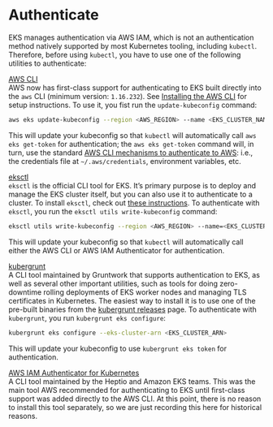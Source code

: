# Authenticate

EKS manages authentication via AWS IAM, which is not an authentication method natively supported by most Kubernetes
tooling, including `kubectl`. Therefore, before using `kubectl`, you have to use one of the following utilities to
authenticate:

[AWS CLI](https://aws.amazon.com/cli/)  
AWS now has first-class support for authenticating to EKS built directly into the `aws` CLI (minimum version:
`1.16.232`). See [Installing the AWS CLI](https://docs.aws.amazon.com/cli/latest/userguide/cli-chap-install.html) for
setup instructions. To use it, you fist run the `update-kubeconfig` command:

```bash
aws eks update-kubeconfig --region <AWS_REGION> --name <EKS_CLUSTER_NAME>
```

This will update your kubeconfig so that `kubectl` will automatically call `aws eks get-token` for authentication; the
`aws eks get-token` command will, in turn, use the standard
[AWS CLI mechanisms to authenticate to AWS](https://blog.gruntwork.io/a-comprehensive-guide-to-authenticating-to-aws-on-the-command-line-63656a686799):
i.e., the credentials file at `~/.aws/credentials`, environment variables, etc.

[eksctl](https://eksctl.io)  
`eksctl` is the official CLI tool for EKS. It’s primary purpose is to deploy and manage the EKS cluster itself, but
you can also use it to authenticate to a cluster. To install `eksctl`, check out
[these instructions](https://eksctl.io/introduction/installation/). To authenticate with `eksctl`, you run the
`eksctl utils write-kubeconfig` command:

```bash
eksctl utils write-kubeconfig --region <AWS_REGION> --name=<EKS_CLUSTER_NAME>
```

This will update your kubeconfig so that `kubectl` will automatically call either the AWS CLI or AWS IAM Authenticator
for authentication.

[kubergrunt](https://github.com/gruntwork-io/kubergrunt)  
A CLI tool maintained by Gruntwork that supports authentication to EKS, as well as several other important utilities,
such as tools for doing zero-downtime rolling deployments of EKS worker nodes and managing TLS certificates in
Kubernetes. The easiest way to install it is to use one of the pre-built binaries from the
[kubergrunt releases](https://github.com/gruntwork-io/kubergrunt/releases) page. To authenticate with `kubergrunt`, you
run `kubergrunt eks configure`:

```bash
kubergrunt eks configure --eks-cluster-arn <EKS_CLUSTER_ARN>
```

This will update your kubeconfig to use `kubergrunt eks token` for authentication.

[AWS IAM Authenticator for Kubernetes](https://github.com/kubernetes-sigs/aws-iam-authenticator)  
A CLI tool maintained by the Heptio and Amazon EKS teams. This was the main tool AWS recommended for authenticating
to EKS until first-class support was added directly to the AWS CLI. At this point, there is no reason to install
this tool separately, so we are just recording this here for historical reasons.



<!-- ##DOCS-SOURCER-START
{"sourcePlugin":"Service Catalog Reference","hash":"eab13bef9441e2a62f22cd2d158083f4"}
##DOCS-SOURCER-END -->
